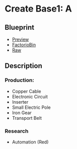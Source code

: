 # Create Base1: A

## Blueprint
- [Preview](https://factoriobin.com/static/cdn/forever/post/w/y/e/wyeihC1N/0/v0/render-84437b363fe1feaa.jpg)
- [FactorioBin](https://factoriobin.com/post/wyeihC1N)
- [Raw](https://factoriobin.com/static/cdn/forever/post/w/y/e/wyeihC1N/0/v0/blueprint-30832958756172e5.txt)

## Description
### Production:
- Copper Cable
- Electronic Circuit
- Inserter
- Small Electric Pole
- Iron Gear
- Transport Belt

### Research
- Automation (Red)

